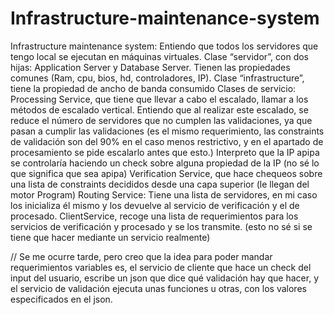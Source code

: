 # Infrastructure-maintenance-system

Infrastructure maintenance system:
Entiendo que todos los servidores que tengo local se ejecutan en máquinas virtuales.
Clase “servidor”, con dos hijas: Application Server y Database Server. Tienen las propiedades comunes (Ram, cpu, bios, hd, controladores, IP).
Clase “infrastructure”, tiene la propiedad de ancho de banda consumido
Clases de servicio:
Processing Service, que tiene que llevar a cabo el escalado, llamar a los métodos de escalado vertical. Entiendo que al realizar este escalado, se reduce el número de servidores que no cumplen las validaciones, ya que pasan a cumplir las validaciones (es el mismo requerimiento, las constraints de validación son del 90% en el caso menos restrictivo, y en el apartado de procesamiento se pide escalarlo antes que esto.)
Interpreto que la IP apipa se controlaría haciendo un check sobre alguna propiedad de la IP (no sé lo que significa que sea apipa)
Verification Service, que hace chequeos sobre una lista de constraints decididos desde una capa superior (le llegan del motor Program)
Routing Service: Tiene una lista de servidores, en mi caso los inicializa él mismo y los devuelve al servicio de verificación y el de procesado.
ClientService, recoge una lista de requerimientos para los servicios de verificación y procesado y se los transmite. (esto no sé si se tiene que hacer mediante un servicio realmente)


// Se me ocurre tarde, pero creo que la idea para poder mandar requerimientos variables es, el servicio de cliente que hace un check del input del usuario, escribe un json que dice qué validación hay que hacer, y el servicio de validación ejecuta unas funciones u otras, con los valores especificados en el json.
